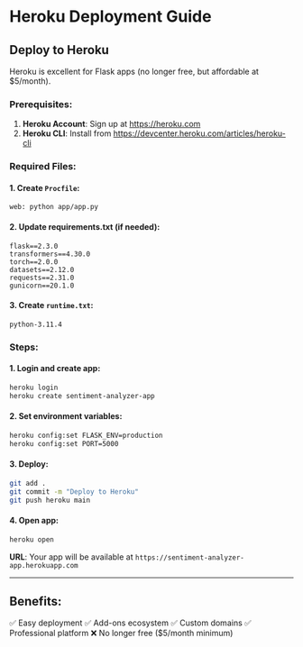 # Heroku Deployment Guide

## Deploy to Heroku

Heroku is excellent for Flask apps (no longer free, but affordable at $5/month).

### Prerequisites:
1. **Heroku Account**: Sign up at https://heroku.com
2. **Heroku CLI**: Install from https://devcenter.heroku.com/articles/heroku-cli

### Required Files:

#### 1. Create `Procfile`:
```
web: python app/app.py
```

#### 2. Update requirements.txt (if needed):
```
flask==2.3.0
transformers==4.30.0
torch==2.0.0
datasets==2.12.0
requests==2.31.0
gunicorn==20.1.0
```

#### 3. Create `runtime.txt`:
```
python-3.11.4
```

### Steps:

#### 1. Login and create app:
```bash
heroku login
heroku create sentiment-analyzer-app
```

#### 2. Set environment variables:
```bash
heroku config:set FLASK_ENV=production
heroku config:set PORT=5000
```

#### 3. Deploy:
```bash
git add .
git commit -m "Deploy to Heroku"
git push heroku main
```

#### 4. Open app:
```bash
heroku open
```

**URL**: Your app will be available at `https://sentiment-analyzer-app.herokuapp.com`

---

## Benefits:
✅ Easy deployment
✅ Add-ons ecosystem
✅ Custom domains
✅ Professional platform
❌ No longer free ($5/month minimum)
